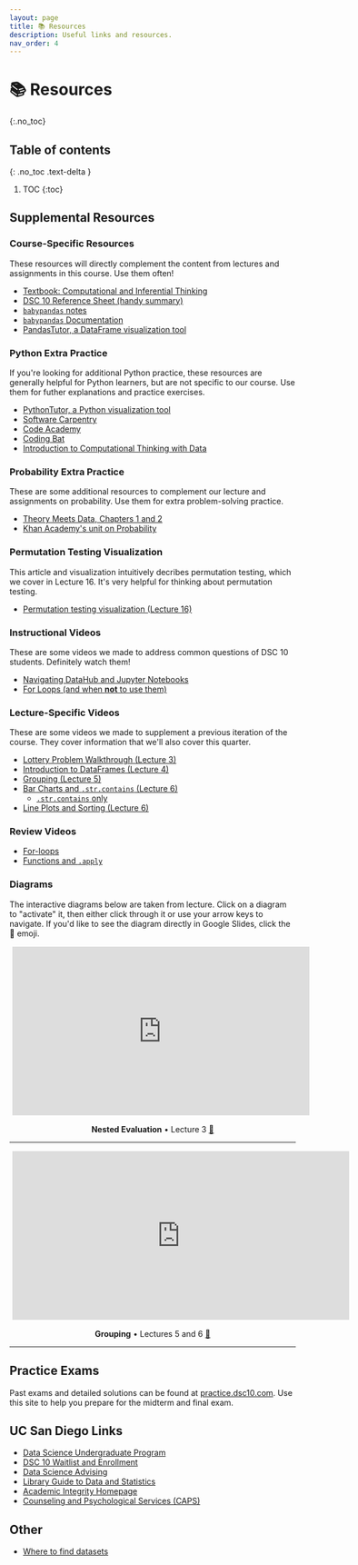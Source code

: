```yaml
---
layout: page
title: 📚 Resources
description: Useful links and resources.
nav_order: 4
---
```


# 📚 Resources 
{:.no_toc}

## Table of contents
{: .no_toc .text-delta }

1. TOC
{:toc}


## Supplemental Resources

### Course-Specific Resources

These resources will directly complement the content from lectures and assignments in this course. Use them often!

- [Textbook: Computational and Inferential Thinking](https://inferentialthinking.com)
- [DSC 10 Reference Sheet (handy summary)](https://drive.google.com/file/d/1ky0Np67HS2O4LO913P-ing97SJG0j27n/view?usp=sharing)
- [`babypandas` notes](https://notes.dsc10.com)
- [`babypandas` Documentation](https://babypandas.readthedocs.io/en/latest/index.html)
- [PandasTutor, a DataFrame visualization tool](https://pandastutor.com/vis.html)

### Python Extra Practice

If you're looking for additional Python practice, these resources are generally helpful for Python learners, but are not specific to our course. Use them for futher explanations and practice exercises. 

- [PythonTutor, a Python visualization tool](https://pythontutor.com/visualize.html#mode=edit)
- [Software Carpentry](https://swcarpentry.github.io/python-novice-inflammation/)
- [Code Academy](https://www.codecademy.com/learn/learn-python)
- [Coding Bat](https://codingbat.com/python)
- [Introduction to Computational Thinking with Data](http://data94.org)

### Probability Extra Practice

These are some additional resources to complement our lecture and assignments on probability. Use them for extra problem-solving practice.

- [Theory Meets Data, Chapters 1 and 2](http://stat88.org/textbook/content/Chapter_01/00_The_Basics.html)
- [Khan Academy's unit on Probability](https://www.khanacademy.org/math/probability/xa88397b6:probability)

### Permutation Testing Visualization

This article and visualization intuitively decribes permutation testing, which we cover in Lecture 16. It's very helpful for thinking about permutation testing.

- [Permutation testing visualization (Lecture 16)](https://www.jwilber.me/permutationtest/)

### Instructional Videos

These are some videos we made to address common questions of DSC 10 students. Definitely watch them!

- [Navigating DataHub and Jupyter Notebooks](https://youtu.be/Hq8VaNirDRQ)
- [For Loops (and when **not** to use them)](https://youtu.be/BlczSBT80fU)

### Lecture-Specific Videos 

These are some videos we made to supplement a previous iteration of the course. They cover information that we'll also cover this quarter.

- [Lottery Problem Walkthrough (Lecture 3)](https://www.youtube.com/watch?v=w_witptT6Ts)
- [Introduction to DataFrames (Lecture 4)](https://youtu.be/t_bjtBJ0gGc)
- [Grouping (Lecture 5)](https://youtu.be/xg7rnjWnZ48)
- [Bar Charts and `.str.contains` (Lecture 6)](https://youtu.be/OVTroiHby3g)
    - [`.str.contains` only](https://www.youtube.com/watch?v=TCcEhVA6Euw&list=PLDNbnocpJUhbczUw2Rw6bqreEECMvZ8gN&index=1)
- [Line Plots and Sorting (Lecture 6)](https://www.youtube.com/watch?v=glzZ04D1kDg)

### Review Videos

- [For-loops](https://www.youtube.com/watch?v=DRxRvsVxACs&ab_channel=AbelSeyoum)
- [Functions and `.apply`](https://www.youtube.com/watch?v=U99Cs78uMVg&ab_channel=AbelSeyoum)

### Diagrams

The interactive diagrams below are taken from lecture. Click on a diagram to "activate" it, then either click through it or use your arrow keys to navigate. If you'd like to see the diagram directly in Google Slides, click the 🔗 emoji.

<center>

<iframe src="https://docs.google.com/presentation/d/e/2PACX-1vQpW0NzwT3LjZsIIDAgtSMRM1cl41Gp_Lf8k9GT-gm5sGAIynw4rsgiEFbIybClD6QtxarKaVKLbR9U/embed?start=false&loop=false&delayms=3000&rm=minimal" frameborder="0" width="533" height="300" allowfullscreen="true" mozallowfullscreen="true" webkitallowfullscreen="true" style="clip-path: inset(1.5px 5px 2.5px 5px);"></iframe>

<br>

<b>Nested Evaluation</b> • Lecture 3 <a href="https://docs.google.com/presentation/d/1weY7aeTAQQ2S05Rx5PF1K7MEBM-eRop-yrXpExrq4Cg/edit?usp=share_link">🔗</a>

</center>

<hr>

<center>

<iframe src="https://docs.google.com/presentation/d/e/2PACX-1vTgVlFngQcLMYHP-z1vq5lVXjsBgcHebc-3TX7SW6L_gjX6TD1gsflvVDQUpWiDdeEPqJASenUIfBVd/embed?start=false&loop=false&delayms=3000&rm=minimal" frameborder="0" width="600" height="300" allowfullscreen="true" mozallowfullscreen="true" webkitallowfullscreen="true" 
style="clip-path: inset(1.5px 2.5px 2.5px 5px);"
></iframe>

<br>

<b>Grouping</b> • Lectures 5 and 6 <a href="https://docs.google.com/presentation/d/1XZ-nuM5XMFR5WgqZ2rt3mn9gDCPfB8ESu07okHKchqw/edit?usp=share_link">🔗</a>


</center>

<hr>

## Practice Exams

Past exams and detailed solutions can be found at [practice.dsc10.com](https://practice.dsc10.com). Use this site to help you prepare for the midterm and final exam.


## UC San Diego Links
- [Data Science Undergraduate Program](https://datascience.ucsd.edu/academics/undergraduate/)
- [DSC 10 Waitlist and Enrollment](https://datascience.ucsd.edu/academics/undergraduate/course-information/enrolling-in-classes/)
- [Data Science Advising](https://datascience.ucsd.edu/academics/undergraduate/advising/)
- [Library Guide to Data and Statistics](https://ucsd.libguides.com/data-statistics)
- [Academic Integrity Homepage](https://academicintegrity.ucsd.edu)
- [Counseling and Psychological Services (CAPS)](https://caps.ucsd.edu)

## Other
- [Where to find datasets](https://rampure.org/find-datasets)
